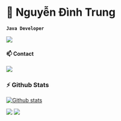 # 🐧 Nguyễn Đình Trung

**`Java Developer`**       

[![](https://img.shields.io/badge/-Java-%23ED8B00.svg?&style=flat-square&logo=java&logoColor=white)](https://www.java.com/)


#### 📫 Contact

[![](https://img.shields.io/badge/-dinhtrung0902@gmail.com-911318?style=flat-square&logo=Mail.RU&logoColor=white)](mailto:dinhtrung0902@gmail.com)

### :zap: Github Stats

[![Github stats](https://github-readme-stats.vercel.app/api?username=dinhtrung0902&count_private=true&show_icons=true&hide=issues)](https://github.com/anuraghazra/github-readme-stats)

![](https://raw.githubusercontent.com/dinhtrung0902/my-stats/output/generated/overview.svg)
![](https://raw.githubusercontent.com//my-stats/output/generated/languages.svg)


